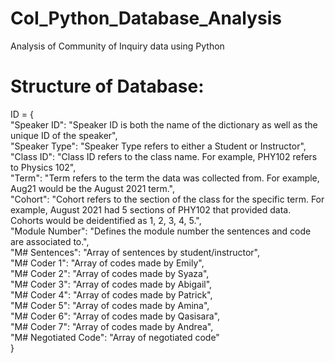 # CoI_Python_Database_Analysis

 Analysis of Community of Inquiry data using Python

# Structure of Database: 

ID = { <br>
    "Speaker ID": "Speaker ID is both the name of the dictionary as well as the unique ID of the speaker",  <br>
    "Speaker Type": "Speaker Type refers to either a Student or Instructor", <br>
    "Class ID": "Class ID refers to the class name. For example, PHY102 refers to Physics 102", <br>
    "Term": "Term refers to the term the data was collected from. For example, Aug21 would be the August 2021 term.",  <br>
    "Cohort": "Cohort refers to the section of the class for the specific term. For example, August 2021 had 5 sections of PHY102 that provided data. Cohorts would be deidentified as 1, 2, 3, 4, 5.", <br>
    "Module Number": "Defines the module number the sentences and code are associated to.", <br>
    "M# Sentences": "Array of sentences by student/instructor", <br>
    "M# Coder 1": "Array of codes made by Emily",  <br>
    "M# Coder 2": "Array of codes made by Syaza",  <br>
    "M# Coder 3": "Array of codes made by Abigail", <br>
    "M# Coder 4": "Array of codes made by Patrick", <br>
    "M# Coder 5": "Array of codes made by Amina", <br>
    "M# Coder 6": "Array of codes made by Qasisara", <br>
    "M# Coder 7": "Array of codes made by Andrea", <br>
    "M# Negotiated Code": "Array of negotiated code"<br>
}